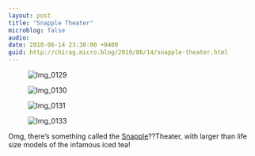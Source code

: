 ```yaml
---
layout: post
title: "Snapple Theater"
microblog: false
audio: 
date: 2010-06-14 23:30:00 +0400
guid: http://chirag.micro.blog/2010/06/14/snapple-theater.html
---
```

<figure><img alt="Img_0129" src="http://www.chirag.biz/uploads/2018/4da78c8056.jpg"></figure><figure><img alt="Img_0130" src="http://www.chirag.biz/uploads/2018/230347e604.jpg"></figure><figure><img alt="Img_0131" src="http://www.chirag.biz/uploads/2018/9cdead2fe1.jpg"></figure><figure><img alt="Img_0133" src="http://www.chirag.biz/uploads/2018/6b4fdeca62.jpg"></figure><p>Omg, there’s something called the <a href="http://www.snapple.com" target="_blank">Snapple</a>??Theater, with larger than life size models of the infamous iced tea!</p>
